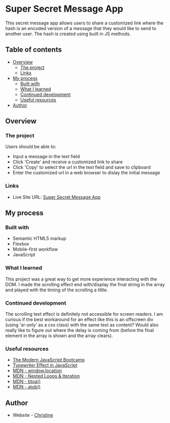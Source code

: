 # Super Secret Message App

This secret message app allows users to share a customized link where the hash is an encoded version of a message that they would like to send to another user. The hash is created using built in JS methods.

## Table of contents

- [Overview](#overview)
  - [The project](#the-project)
  - [Links](#links)
- [My process](#my-process)
  - [Built with](#built-with)
  - [What I learned](#what-i-learned)
  - [Continued development](#continued-development)
  - [Useful resources](#useful-resources)
- [Author](#author)

## Overview

### The project

Users should be able to:

- Input a message in the text field
- Click 'Create' and receive a customized link to share
- Click 'Copy' to select the url in the text field and save to clipboard
- Enter the customized url in a web browser to dislay the initial message

### Links

- Live Site URL: [Super Secret Message App](https://christineaharper.github.io/secret-msg/)

## My process

### Built with

- Semantic HTML5 markup
- Flexbox
- Mobile-first workflow
- JavaScript

### What I learned

This project was a great way to get more experience interacting with the DOM. I made the scrolling effect end with/display the final string in the array and played with the timing of the scrolling a little.

### Continued development

The scrolling text effect is definitely not accessible for screen readers. I am curious if the best workaround for an effect like this is an offscreen div (using 'sr-only' as a css class) with the same text as content? Would also really like to figure out where the delay is coming from (before the final element in the array is shown and the array clears).

### Useful resources

- [The Modern JavaScript Bootcamp](https://www.udemy.com/course/javascript-beginners-complete-tutorial/)
- [Typewriter Effect in JavaScript](https://www.youtube.com/watch?v=mULM6KcF_mo)
- [MDN - window.location](https://developer.mozilla.org/en-US/docs/Web/API/Window/location)
- [MDN - Nested Loops & Iteration](https://developer.mozilla.org/en-US/docs/Web/JavaScript/Guide/Loops_and_iteration)
- [MDN - btoa()](https://developer.mozilla.org/en-US/docs/Web/API/btoa)
- [MDN - atob()](https://developer.mozilla.org/en-US/docs/Web/API/atob)

## Author

- Website - [Christine](https://github.com/christineaharper)
